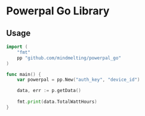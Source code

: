 # Powerpal Go Library

## Usage

```go
import (
    "fmt"
    pp "github.com/mindmelting/powerpal_go"
)

func main() {
    var powerpal = pp.New("auth_key", "device_id")

    data, err := p.getData()
    
    fmt.print(data.TotalWattHours)
}

```